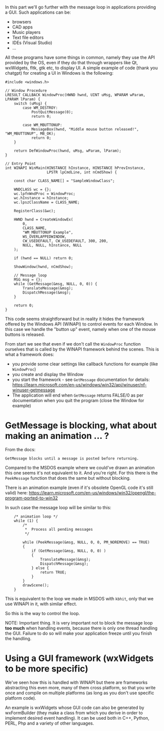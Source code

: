 In this part we'll go further with the message loop in applications providing a GUI. Such applications can be:
* browsers
* CAD apps
* Music players
* Text file editors
* IDEs (Visual Studio)
* ...

All these programs have some things in common, namely they use the API provided by the OS, even if they do that through wrappers like Qt, wxWidgets, fltk, gtk etc, to display UI. A simple example of code (thank you chatgpt) for creating a UI in Windows is the following:

```
#include <windows.h>

// Window Procedure
LRESULT CALLBACK WindowProc(HWND hwnd, UINT uMsg, WPARAM wParam, LPARAM lParam) {
    switch (uMsg) {
        case WM_DESTROY:
            PostQuitMessage(0);
            return 0;

        case WM_MBUTTONUP:
            MessageBox(hwnd, "Middle mouse button released!", "WM_MBUTTONUP", MB_OK);
            return 0;
    }

    return DefWindowProc(hwnd, uMsg, wParam, lParam);
}

// Entry Point
int WINAPI WinMain(HINSTANCE hInstance, HINSTANCE hPrevInstance,
                   LPSTR lpCmdLine, int nCmdShow) {

    const char CLASS_NAME[] = "SampleWindowClass";

    WNDCLASS wc = {};
    wc.lpfnWndProc = WindowProc;
    wc.hInstance = hInstance;
    wc.lpszClassName = CLASS_NAME;

    RegisterClass(&wc);

    HWND hwnd = CreateWindowEx(
        0,
        CLASS_NAME,
        "WM_MBUTTONUP Example",
        WS_OVERLAPPEDWINDOW,
        CW_USEDEFAULT, CW_USEDEFAULT, 300, 200,
        NULL, NULL, hInstance, NULL
    );

    if (hwnd == NULL) return 0;

    ShowWindow(hwnd, nCmdShow);

    // Message loop
    MSG msg = {};
    while (GetMessage(&msg, NULL, 0, 0)) {
        TranslateMessage(&msg);
        DispatchMessage(&msg);
    }

    return 0;
}
```

This code seems straightforward but in reality it hides the framework offered by the Windows API (WINAPI) to control events for each Window. In this case we handle the "button up" event, namely when one of the mouse buttons is released.

From start we see that even if we don't call the `WindowProc` function ourselves that is called by the WINAPI framework behind the scenes. This is what a framework does:
* you provide some clear settings like callback functions for example (like `WindowProc`)
* you create and display the Window
* you start the framework - see `GetMessage` documentation for details: https://learn.microsoft.com/en-us/windows/win32/api/winuser/nf-winuser-getmessage
* The application will end when `GetMessage` returns FALSE/0 as per documentation when you quit the program (close the Window for example)

# GetMessage is blocking, what about making an animation ... ?

From the docs:

```GetMessage blocks until a message is posted before returning.```

Compared to the MSDOS example where we could've drawn an animation this one seems it's not equivalent to it. And you're right. For this there is the `PeekMessage` function that does the same but without blocking. 

There is an animation example (even if it's obsolete OpenGL code it's still valid) here: https://learn.microsoft.com/en-us/windows/win32/opengl/the-program-ported-to-win32

In such case the message loop will be similar to this:

```
    /* animation loop */ 
    while (1) { 
        /* 
         *  Process all pending messages 
         */ 
 
        while (PeekMessage(&msg, NULL, 0, 0, PM_NOREMOVE) == TRUE) 
        { 
            if (GetMessage(&msg, NULL, 0, 0) ) 
            { 
                TranslateMessage(&msg); 
                DispatchMessage(&msg); 
            } else { 
                return TRUE; 
            } 
        } 
        drawScene(); 
    } 
```

This is equivalent to the loop we made in MSDOS with `kbhit`, only that we use WINAPI in it, with similar effect.

So this is the way to control the loop.

NOTE: Important thing. It is very important not to block the message loop **too much** when handling events, because there is only one thread handling the GUI. Failure to do so will make your application freeze until you finish the handling.

# Using a GUI framework (wxWidgets to be more specific)

We've seen how this is handled with WINAPI but there are frameworks abstracting this even more, many of them cross platform, so that you write once and compile on multiple platforms (as long as you don't use specific platform code).

An example is wxWidgets whose GUI code can also be generated by wxFormBuilder (they make a class from which you derive in order to implement desired event handling). It can be used both in C++, Python, PERL, Php and a variety of other languages.

